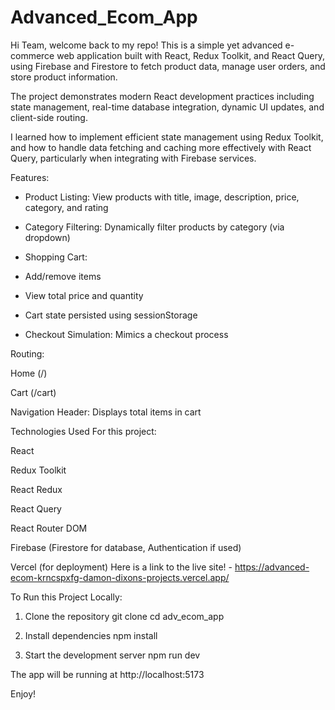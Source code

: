 # Advanced_Ecom_App

Hi Team, welcome back to my repo! This is a simple yet advanced e-commerce web application built with React, Redux Toolkit, and React Query, using Firebase and Firestore to fetch product data, manage user orders, and store product information.

The project demonstrates modern React development practices including state management, real-time database integration, dynamic UI updates, and client-side routing.

I learned how to implement efficient state management using Redux Toolkit, and how to handle data fetching and caching more effectively with React Query, particularly when integrating with Firebase services.

Features: 
- Product Listing: View products with title, image, description, price, category, and rating

- Category Filtering: Dynamically filter products by category (via dropdown)

- Shopping Cart:

- Add/remove items

- View total price and quantity

- Cart state persisted using sessionStorage

- Checkout Simulation: Mimics a checkout process

Routing:

Home (/)

Cart (/cart)

Navigation Header: Displays total items in cart

Technologies Used For this project: 

React

Redux Toolkit

React Redux

React Query

React Router DOM

Firebase (Firestore for database, Authentication if used)

Vercel (for deployment) Here is a link to the live site! - https://advanced-ecom-krncspxfg-damon-dixons-projects.vercel.app/


To Run this Project Locally: 

1. Clone the repository
git clone <repoURL>
cd adv_ecom_app

2. Install dependencies
npm install

3. Start the development server
npm run dev

The app will be running at http://localhost:5173

Enjoy! 

